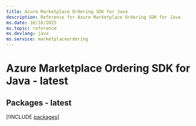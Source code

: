 ```yaml
---
title: Azure Marketplace Ordering SDK for Java
description: Reference for Azure Marketplace Ordering SDK for Java
ms.date: 10/16/2025
ms.topic: reference
ms.devlang: java
ms.service: marketplaceordering
---
```

# Azure Marketplace Ordering SDK for Java - latest
## Packages - latest
[!INCLUDE [packages](marketplace-ordering-index.md)]